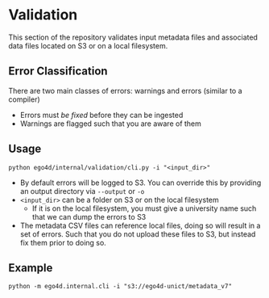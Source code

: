 # Validation

This section of the repository validates input metadata files and associated
data files located on S3 or on a local filesystem.

## Error Classification

There are two main classes of errors: warnings and errors (similar to a compiler)
- Errors must *be fixed* before they can be ingested
- Warnings are flagged such that you are aware of them

## Usage
```
python ego4d/internal/validation/cli.py -i "<input_dir>"
```

- By default errors will be logged to S3. You can override this by providing an
output directory via `--output` or `-o`
- `<input_dir>` can be a folder on S3 or on the local filesystem
    - If it is on the local filesystem, you must give a university name such
      that we can dump the errors to S3
- The metadata CSV files can reference local files, doing so will result in a
  set of errors. Such that you do not upload these files to S3, but instead fix them prior to doing so.

## Example
```
python -m ego4d.internal.cli -i "s3://ego4d-unict/metadata_v7"
```
